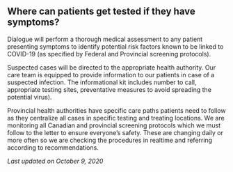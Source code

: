 ## Where can patients get tested if they have symptoms?

Dialogue will perform a thorough medical assessment to any patient presenting symptoms to identify potential risk factors known to be linked to COVID-19 (as specified by Federal and Provincial screening protocols).

Suspected cases will be directed to the appropriate health authority. Our care team is equipped to provide information to our patients in case of a suspected infection. The informational kit includes number to call, appropriate testing sites, preventative measures to avoid spreading the potential virus).

Provincial health authorities have specific care paths patients need to follow as they centralize all cases in specific testing and treating locations. We are monitoring all Canadian and provincial screening protocols which we must follow to the letter to ensure everyone’s safety. These are changing daily or more often so we are checking the procedures in realtime and referring according to recommendations.

_Last updated on October 9, 2020_
